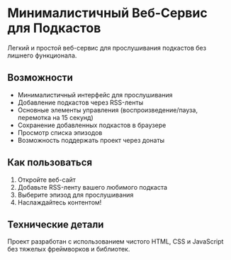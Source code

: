 # Минималистичный Веб-Сервис для Подкастов

Легкий и простой веб-сервис для прослушивания подкастов без лишнего функционала.

## Возможности

- Минималистичный интерфейс для прослушивания
- Добавление подкастов через RSS-ленты
- Основные элементы управления (воспроизведение/пауза, перемотка на 15 секунд)
- Сохранение добавленных подкастов в браузере
- Просмотр списка эпизодов
- Возможность поддержать проект через донаты

## Как пользоваться

1. Откройте веб-сайт
2. Добавьте RSS-ленту вашего любимого подкаста
3. Выберите эпизод для прослушивания
4. Наслаждайтесь контентом!

## Технические детали

Проект разработан с использованием чистого HTML, CSS и JavaScript без тяжелых фреймворков и библиотек.
